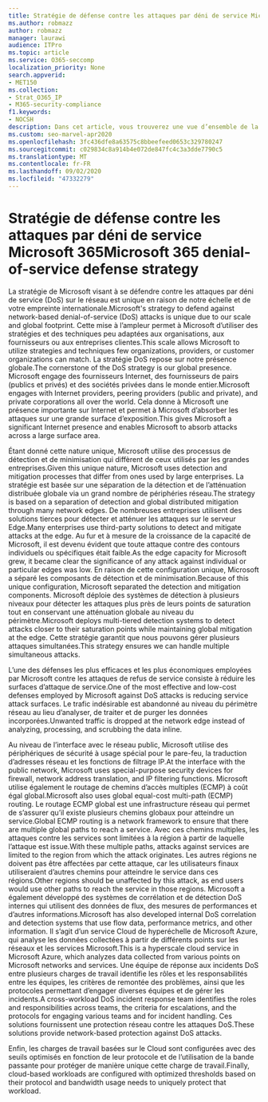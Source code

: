 ```yaml
---
title: Stratégie de défense contre les attaques par déni de service Microsoft 365
ms.author: robmazz
author: robmazz
manager: laurawi
audience: ITPro
ms.topic: article
ms.service: O365-seccomp
localization_priority: None
search.appverid:
- MET150
ms.collection:
- Strat_O365_IP
- M365-security-compliance
f1.keywords:
- NOCSH
description: Dans cet article, vous trouverez une vue d’ensemble de la stratégie de défense Microsoft pour les attaques par déni de service (DoS).
ms.custom: seo-marvel-apr2020
ms.openlocfilehash: 3fc436dfe8a63575c8bbeefeed0653c329780247
ms.sourcegitcommit: c029834c8a914b4e072de847fc4c3a3dde7790c5
ms.translationtype: MT
ms.contentlocale: fr-FR
ms.lasthandoff: 09/02/2020
ms.locfileid: "47332279"
---
```

# <a name="microsoft-365-denial-of-service-defense-strategy"></a><span data-ttu-id="82e7a-103">Stratégie de défense contre les attaques par déni de service Microsoft 365</span><span class="sxs-lookup"><span data-stu-id="82e7a-103">Microsoft 365 denial-of-service defense strategy</span></span>

<span data-ttu-id="82e7a-104">La stratégie de Microsoft visant à se défendre contre les attaques par déni de service (DoS) sur le réseau est unique en raison de notre échelle et de votre empreinte internationale.</span><span class="sxs-lookup"><span data-stu-id="82e7a-104">Microsoft's strategy to defend against network-based denial-of-service (DoS) attacks is unique due to our scale and global footprint.</span></span> <span data-ttu-id="82e7a-105">Cette mise à l’ampleur permet à Microsoft d’utiliser des stratégies et des techniques peu adaptées aux organisations, aux fournisseurs ou aux entreprises clientes.</span><span class="sxs-lookup"><span data-stu-id="82e7a-105">This scale allows Microsoft to utilize strategies and techniques few organizations, providers, or customer organizations can match.</span></span> <span data-ttu-id="82e7a-106">La stratégie DoS repose sur notre présence globale.</span><span class="sxs-lookup"><span data-stu-id="82e7a-106">The cornerstone of the DoS strategy is our global presence.</span></span> <span data-ttu-id="82e7a-107">Microsoft engage des fournisseurs Internet, des fournisseurs de pairs (publics et privés) et des sociétés privées dans le monde entier.</span><span class="sxs-lookup"><span data-stu-id="82e7a-107">Microsoft engages with Internet providers, peering providers (public and private), and private corporations all over the world.</span></span> <span data-ttu-id="82e7a-108">Cela donne à Microsoft une présence importante sur Internet et permet à Microsoft d’absorber les attaques sur une grande surface d’exposition.</span><span class="sxs-lookup"><span data-stu-id="82e7a-108">This gives Microsoft a significant Internet presence and enables Microsoft to absorb attacks across a large surface area.</span></span>

<span data-ttu-id="82e7a-109">Étant donné cette nature unique, Microsoft utilise des processus de détection et de minimisation qui diffèrent de ceux utilisés par les grandes entreprises.</span><span class="sxs-lookup"><span data-stu-id="82e7a-109">Given this unique nature, Microsoft uses detection and mitigation processes that differ from ones used by large enterprises.</span></span> <span data-ttu-id="82e7a-110">La stratégie est basée sur une séparation de la détection et de l’atténuation distribuée globale via un grand nombre de périphéries réseau.</span><span class="sxs-lookup"><span data-stu-id="82e7a-110">The strategy is based on a separation of detection and global distributed mitigation through many network edges.</span></span> <span data-ttu-id="82e7a-111">De nombreuses entreprises utilisent des solutions tierces pour détecter et atténuer les attaques sur le serveur Edge.</span><span class="sxs-lookup"><span data-stu-id="82e7a-111">Many enterprises use third-party solutions to detect and mitigate attacks at the edge.</span></span> <span data-ttu-id="82e7a-112">Au fur et à mesure de la croissance de la capacité de Microsoft, il est devenu évident que toute attaque contre des contours individuels ou spécifiques était faible.</span><span class="sxs-lookup"><span data-stu-id="82e7a-112">As the edge capacity for Microsoft grew, it became clear the significance of any attack against individual or particular edges was low.</span></span> <span data-ttu-id="82e7a-113">En raison de cette configuration unique, Microsoft a séparé les composants de détection et de minimisation.</span><span class="sxs-lookup"><span data-stu-id="82e7a-113">Because of this unique configuration, Microsoft separated the detection and mitigation components.</span></span> <span data-ttu-id="82e7a-114">Microsoft déploie des systèmes de détection à plusieurs niveaux pour détecter les attaques plus près de leurs points de saturation tout en conservant une atténuation globale au niveau du périmètre.</span><span class="sxs-lookup"><span data-stu-id="82e7a-114">Microsoft deploys multi-tiered detection systems to detect attacks closer to their saturation points while maintaining global mitigation at the edge.</span></span> <span data-ttu-id="82e7a-115">Cette stratégie garantit que nous pouvons gérer plusieurs attaques simultanées.</span><span class="sxs-lookup"><span data-stu-id="82e7a-115">This strategy ensures we can handle multiple simultaneous attacks.</span></span>

<span data-ttu-id="82e7a-116">L’une des défenses les plus efficaces et les plus économiques employées par Microsoft contre les attaques de refus de service consiste à réduire les surfaces d’attaque de service.</span><span class="sxs-lookup"><span data-stu-id="82e7a-116">One of the most effective and low-cost defenses employed by Microsoft against DoS attacks is reducing service attack surfaces.</span></span> <span data-ttu-id="82e7a-117">Le trafic indésirable est abandonné au niveau du périmètre réseau au lieu d’analyser, de traiter et de purger les données incorporées.</span><span class="sxs-lookup"><span data-stu-id="82e7a-117">Unwanted traffic is dropped at the network edge instead of analyzing, processing, and scrubbing the data inline.</span></span>

<span data-ttu-id="82e7a-118">Au niveau de l’interface avec le réseau public, Microsoft utilise des périphériques de sécurité à usage spécial pour le pare-feu, la traduction d’adresses réseau et les fonctions de filtrage IP.</span><span class="sxs-lookup"><span data-stu-id="82e7a-118">At the interface with the public network, Microsoft uses special-purpose security devices for firewall, network address translation, and IP filtering functions.</span></span> <span data-ttu-id="82e7a-119">Microsoft utilise également le routage de chemins d’accès multiples (ECMP) à coût égal global.</span><span class="sxs-lookup"><span data-stu-id="82e7a-119">Microsoft also uses global equal-cost multi-path (ECMP) routing.</span></span> <span data-ttu-id="82e7a-120">Le routage ECMP global est une infrastructure réseau qui permet de s’assurer qu’il existe plusieurs chemins globaux pour atteindre un service.</span><span class="sxs-lookup"><span data-stu-id="82e7a-120">Global ECMP routing is a network framework to ensure that there are multiple global paths to reach a service.</span></span> <span data-ttu-id="82e7a-121">Avec ces chemins multiples, les attaques contre les services sont limitées à la région à partir de laquelle l’attaque est issue.</span><span class="sxs-lookup"><span data-stu-id="82e7a-121">With these multiple paths, attacks against services are limited to the region from which the attack originates.</span></span> <span data-ttu-id="82e7a-122">Les autres régions ne doivent pas être affectées par cette attaque, car les utilisateurs finaux utiliseraient d’autres chemins pour atteindre le service dans ces régions.</span><span class="sxs-lookup"><span data-stu-id="82e7a-122">Other regions should be unaffected by this attack, as end users would use other paths to reach the service in those regions.</span></span> <span data-ttu-id="82e7a-123">Microsoft a également développé des systèmes de corrélation et de détection DoS internes qui utilisent des données de flux, des mesures de performances et d’autres informations.</span><span class="sxs-lookup"><span data-stu-id="82e7a-123">Microsoft has also developed internal DoS correlation and detection systems that use flow data, performance metrics, and other information.</span></span> <span data-ttu-id="82e7a-124">Il s’agit d’un service Cloud de hyperéchelle de Microsoft Azure, qui analyse les données collectées à partir de différents points sur les réseaux et les services Microsoft.</span><span class="sxs-lookup"><span data-stu-id="82e7a-124">This is a hyperscale cloud service in Microsoft Azure, which analyzes data collected from various points on Microsoft networks and services.</span></span> <span data-ttu-id="82e7a-125">Une équipe de réponse aux incidents DoS entre plusieurs charges de travail identifie les rôles et les responsabilités entre les équipes, les critères de remontée des problèmes, ainsi que les protocoles permettant d’engager diverses équipes et de gérer les incidents.</span><span class="sxs-lookup"><span data-stu-id="82e7a-125">A cross-workload DoS incident response team identifies the roles and responsibilities across teams, the criteria for escalations, and the protocols for engaging various teams and for incident handling.</span></span> <span data-ttu-id="82e7a-126">Ces solutions fournissent une protection réseau contre les attaques DoS.</span><span class="sxs-lookup"><span data-stu-id="82e7a-126">These solutions provide network-based protection against DoS attacks.</span></span>

<span data-ttu-id="82e7a-127">Enfin, les charges de travail basées sur le Cloud sont configurées avec des seuils optimisés en fonction de leur protocole et de l’utilisation de la bande passante pour protéger de manière unique cette charge de travail.</span><span class="sxs-lookup"><span data-stu-id="82e7a-127">Finally, cloud-based workloads are configured with optimized thresholds based on their protocol and bandwidth usage needs to uniquely protect that workload.</span></span>
